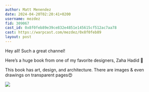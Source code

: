 ```yaml
---
author: Matt Menendez
date: 2024-04-20T02:20:41+0200
username: mezdez
fid: 309067
cast_id: 0x8f0feb89e39ce832e4851e145615cf512ac7aa78
cast: https://warpcast.com/mezdez/0x8f0feb89
layout: post
---
```

Hey all! Such a great channel!   
  
Here’s a huge book from one of my favorite designers, Zaha Hadid 🖤  
  
This book has art, design, and architecture. There are images & even drawings on transparent pages😍  

![](https://imagedelivery.net/BXluQx4ige9GuW0Ia56BHw/0cb8772b-d764-4207-20b9-e68b2092cc00/original)